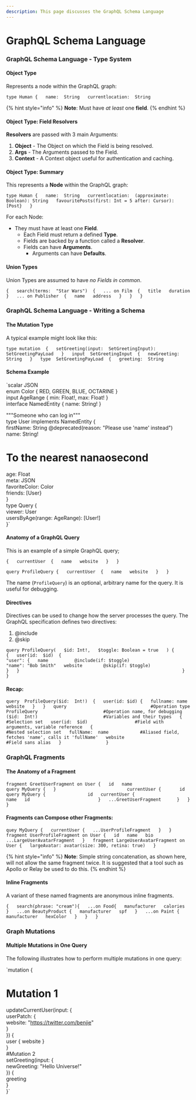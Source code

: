 ```yaml
---
description: This page discusses the GraphQL Schema Language
---
```


# GraphQL Schema Language

### GraphQL Schema Language - Type System

#### Object Type

Represents a node within the GraphQL graph:

`type Human {  
    name:  String  
    currentlocation:  String`

{% hint style="info" %}
**Note**:  Must have _at least_ one **field**.
{% endhint %}

#### Object Type:  Field Resolvers

**Resolvers** are passed with 3 main Arguments:

1. **Object** - The Object on which the Field is being resolved.
2. **Args** - The Arguments passed to the Field.
3. **Context** - A Context object useful for authentication and caching.

#### Object Type:  Summary

This represents a **Node** within the GraphQL graph:

`type Human {  
    name:  String  
    currentlocation:  (approximate: Boolean): String  
favouritePosts(first: Int = 5 after: Cursor): [Post}  
}`  


For each Node:

* They must have at least one **Field**.
  * Each Field must return a defined **Type**.
  * Fields are backed by a function called a **Resolver**.
  * Fields can have **Arguments**.
    * Arguments can have **Defaults**.

#### Union Types

Union Types are assumed to have _no Fields in common_.

`{  
  search(terms:  "Star Wars")  {  
       ... on Film  {  
          title  
          duration  
      }  
      ... on Publisher  {  
          name  
          address  
       }  
     }  
    }`   

### GraphQL Schema Language - Writing a Schema

#### The Mutation Type

A typical example might look like this:

`type mutation  {  
    setGreeting(input:  SetGreetingInput):  SetGreetingPayLoad  
}  
input  SetGreetingInput  {  
   newGreeting:  String  
}  
type  SetGreetingPayLoad  {  
   greeting:  String`

#### Schema Example

`scalar  JSON  
enum Color  {  RED,  GREEN,  BLUE,  OCTARINE  }  
input AgeRange  {  min:  Float!,  max:  Float!  }  
interface NamedEntity  {  name:  String!  }  
  
"""Someone who can log in"""  
type User implements NamedEntity  {  
   firstName:  String @deprecated(reason:  "Please use 'name' instead")  
   name:  String!  
   #  To the nearest nanaosecond  
   age:  Float  
   meta:  JSON  
   favoriteColor:  Color  
   friends:  [User}  
}  
type Query  {  
   viewer:  User  
   usersByAge(range:  AgeRange):  [User!]  
}`

####  Anatomy of a GraphQL Query

This is an example of a simple GraphQL query; 

`{  
   currentUser  {  
   name  
   website  
  }  
}`

`query ProfileQuery {  
    currentUser  {  
         name  
         website  
      }  
 }`

The name \(`ProfileQuery`\) is an optional, arbitrary name for the query.  It is useful for debugging.

#### Directives

Directives can be used to change how the server processes the query.  The GraphQL specification defines two directives:

1. @include
2. @skip

`query ProfileQuery(  
  $id: Int!,  
  $toggle: Boolean = true  
) {                                                              {  
     user(id:  $id)  {                                              "user": {  
        name          @include(if: $toggle)                          "name": "Bob Smith"  
        website        @skip(if: $toggle)                          }  
     }                                                              }  
  }`

#### Recap:

`query  ProfileQuery($id:  Int!)  {  
  user(id: $id) {  
     fullname: name  
     website  
  }  
}  
query                                #Operation type  
ProfileQuery                         #Operation name, for debugging  
($id:  Int!)                         #Variables and their types  
{                                    #Selection set  
     user(id:  $id)                  #Field with arguments, variable reference  
     {                               #Nested selection set  
          fullName:  name            #Aliased field, fetches 'name', calls it 'fullName'  
          website                    #Field sans alias  
     }                
}`               

### GraphQL Fragments

#### The Anatomy of a Fragment

`fragment GreetUserFragment on User {  
  id  
  name                    query MyQuery {  
}                           currentUser {      
                               id  
query MyQuery {                id  
currentUser {                  name  
  id                          }  
  ...GreetUserFragment      }  
     }  
}`     

#### Fragments can Compose other Fragments:

`quey MyQuery {  
  currentUser {  
     ...UserProfileFragment  
  }  
}  
fragment UserProfileFragment on User {  
  id  
  name  
  bio  
  ...LargeUserAvatarFragment  
}  
fragment LargeUserAvatarFragment on User {  
   largeAvatar: avatar(size: 300, retina: true)  
}`

{% hint style="info" %}
**Note**:  Simple string concatenation, as shown here, will not allow the same fragment twice.  It is suggested that a tool such as Apollo or Relay be used to do this.
{% endhint %}

#### **Inline Fragments**

A variant of these named fragments are anonymous inline fragments.

`{  
   search(phrase: "cream"){  
     ...on Food{  
       manufacturer  
       calories  
    }  
    ...on BeautyProduct {  
      manufacturer  
      spf  
    }  
    ...on Paint {  
      manufacturer  
      hexColor  
     }  
    }  
  }`

### Graph Mutations

#### Multiple Mutations in One Query

The following illustrates how to perform multiple mutations in one query:

`mutation {  
  # Mutation 1  
  updateCurrentUser(input: {  
    userPatch: {  
      website: "https://twitter.com/benjie"  
    }  
  }) {  
     user { website }  
  }   
  #Mutation 2  
  setGreeting(input: {  
    newGreeting: "Hello Universe!"  
  }) {  
     greeting  
  }  
}`











